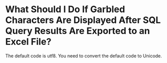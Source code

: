 # What Should I Do If Garbled Characters Are Displayed After SQL Query Results Are Exported to an Excel File?<a name="rds_faq_0110"></a>

The default code is utf8. You need to convert the default code to Unicode.

